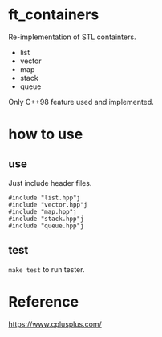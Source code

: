 # ft_containers
Re-implementation of STL containters.

- list
- vector
- map
- stack
- queue

Only C++98 feature used and implemented.

# how to use
## use
Just include header files.

```
#include "list.hpp"j
#include "vector.hpp"j
#include "map.hpp"j
#include "stack.hpp"j
#include "queue.hpp"j
```

## test
`make test` to run tester.

# Reference
https://www.cplusplus.com/
